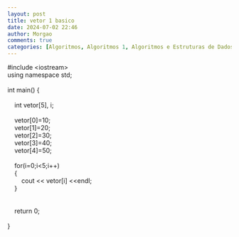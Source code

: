 ```yaml
---
layout: post
title: vetor 1 basico
date: 2024-07-02 22:46
author: Morgao
comments: true
categories: [Algoritmos, Algoritmos 1, Algoritmos e Estruturas de Dados, beecrowd, Linguagem C, Programação]
---
```

#include &lt;iostream&gt;<br />using namespace std;<br /><br />int main() {&nbsp;&nbsp; <br /><br />&nbsp;&nbsp;&nbsp; int vetor[5], i;<br />&nbsp;&nbsp;&nbsp; <br />&nbsp;&nbsp;&nbsp; vetor[0]=10;<br />&nbsp;&nbsp;&nbsp; vetor[1]=20;<br />&nbsp;&nbsp;&nbsp; vetor[2]=30;<br />&nbsp;&nbsp;&nbsp; vetor[3]=40;<br />&nbsp;&nbsp;&nbsp; vetor[4]=50;<br />&nbsp;&nbsp;&nbsp; <br />&nbsp;&nbsp;&nbsp; for(i=0;i&lt;5;i++)<br />&nbsp;&nbsp;&nbsp; {<br />&nbsp;&nbsp;&nbsp; &nbsp;&nbsp;&nbsp; cout &lt;&lt; vetor[i] &lt;&lt;endl;<br />&nbsp;&nbsp;&nbsp; }<br /><br />&nbsp;&nbsp;&nbsp; <br />&nbsp;&nbsp;&nbsp; return 0;<br /><br />}

